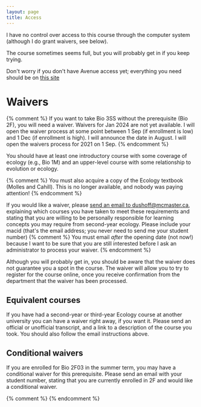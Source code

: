 ```yaml
---
layout: page
title: Access
---
```


I have no control over access to this course through the computer system (although I do grant waivers, see below).

The course sometimes seems full, but you will probably get in if you keep trying.

Don't worry if you don't have Avenue access yet; everything you need should be on [this site](/)

# Waivers 

{% comment %}
If you want to take Bio 3SS without the prerequisite (Bio 2F), you will need a waiver.
Waivers for Jan 2024 are not yet available. I will open the waiver process at some point between 1 Sep (if enrollment is low) and 1 Dec (if enrollment is high). I will announce the date in August.
I will open the waivers process for 2021 on 1 Sep.
{% endcomment %}

You should have at least one introductory course with some coverage of ecology (e.g., Bio 1M) and an upper-level course with some relationship to evolution or ecology.

{% comment %}
You must also acquire a copy of the Ecology textbook (Molles and Cahill).
This is no longer available, and nobody was paying attention!
{% endcomment %}

If you would like a waiver, please [send an email to dushoff@mcmaster.ca](mailto:dushoff@mcmaster.ca),
explaining which courses you have taken to meet these requirements and stating that you are willing to be personally responsible for learning concepts you may require from second-year ecology.  Please include your macid (that's the email address; you never need to send me your student number)
{% comment %}
You must email _after_ the opening date (not now!) because I want to be sure that you are still interested before I ask an administrator to process your waiver. 
{% endcomment %}

Although you will probably get in, you should be aware that the waiver does not guarantee you a spot in the course.  The waiver will allow you to try to register for the course online, once you receive confirmation from the department that the waiver has been processed.

## Equivalent courses 

If you have had a second-year or third-year Ecology course at another university you can have a waiver right away, if you want it. Please send an official or unofficial transcript, and a link to a description of the course you took. You should also follow the email instructions above.

## Conditional waivers 

If you are enrolled for Bio 2F03 in the summer term, you may have a conditional waiver for this prerequisite.  Please send an email with your student number, stating that you are currently enrolled in 2F and would like a conditional waiver.

{% comment %}
{% endcomment %}
